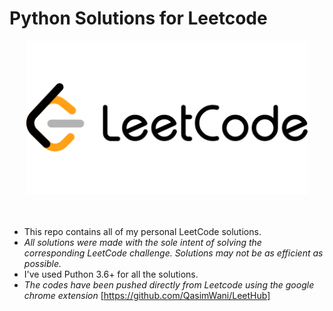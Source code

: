 # Python Solutions for Leetcode
<div align="center">
<img src="https://github.com/CrutchTheClutch/LeetCode/raw/master/logo.png" width="450" height="auto"/>

</div>
</br>
</br>


- This repo contains all of my personal LeetCode solutions. 
- _All solutions were made with the sole intent of solving the corresponding LeetCode challenge. Solutions may not be as efficient as possible._
- I've used Puthon 3.6+ for all the solutions.
- _The codes have been pushed directly from Leetcode using the google chrome extension_ [https://github.com/QasimWani/LeetHub]
